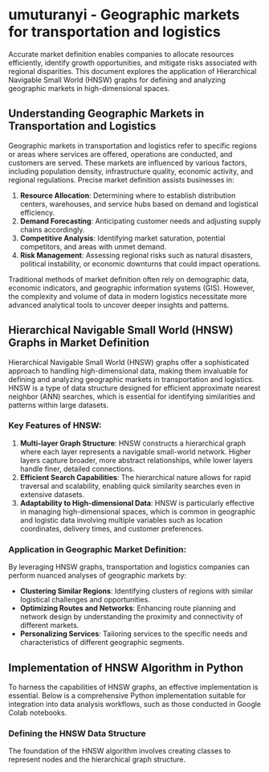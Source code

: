 # umuturanyi - Geographic markets for transportation and logistics 

Accurate market definition enables companies to allocate resources efficiently, identify growth opportunities, and mitigate risks associated with regional disparities. This document explores the application of Hierarchical Navigable Small World (HNSW) graphs for defining and analyzing geographic markets in high-dimensional spaces.

## Understanding Geographic Markets in Transportation and Logistics

Geographic markets in transportation and logistics refer to specific regions or areas where services are offered, operations are conducted, and customers are served. These markets are influenced by various factors, including population density, infrastructure quality, economic activity, and regional regulations. Precise market definition assists businesses in:

1. **Resource Allocation**: Determining where to establish distribution centers, warehouses, and service hubs based on demand and logistical efficiency.
2. **Demand Forecasting**: Anticipating customer needs and adjusting supply chains accordingly.
3. **Competitive Analysis**: Identifying market saturation, potential competitors, and areas with unmet demand.
4. **Risk Management**: Assessing regional risks such as natural disasters, political instability, or economic downturns that could impact operations.

Traditional methods of market definition often rely on demographic data, economic indicators, and geographic information systems (GIS). However, the complexity and volume of data in modern logistics necessitate more advanced analytical tools to uncover deeper insights and patterns.

## Hierarchical Navigable Small World (HNSW) Graphs in Market Definition

Hierarchical Navigable Small World (HNSW) graphs offer a sophisticated approach to handling high-dimensional data, making them invaluable for defining and analyzing geographic markets in transportation and logistics. HNSW is a type of data structure designed for efficient approximate nearest neighbor (ANN) searches, which is essential for identifying similarities and patterns within large datasets.

### Key Features of HNSW:

1. **Multi-layer Graph Structure**: HNSW constructs a hierarchical graph where each layer represents a navigable small-world network. Higher layers capture broader, more abstract relationships, while lower layers handle finer, detailed connections.
2. **Efficient Search Capabilities**: The hierarchical nature allows for rapid traversal and scalability, enabling quick similarity searches even in extensive datasets.
3. **Adaptability to High-dimensional Data**: HNSW is particularly effective in managing high-dimensional spaces, which is common in geographic and logistic data involving multiple variables such as location coordinates, delivery times, and customer preferences.

### Application in Geographic Market Definition:

By leveraging HNSW graphs, transportation and logistics companies can perform nuanced analyses of geographic markets by:

- **Clustering Similar Regions**: Identifying clusters of regions with similar logistical challenges and opportunities.
- **Optimizing Routes and Networks**: Enhancing route planning and network design by understanding the proximity and connectivity of different markets.
- **Personalizing Services**: Tailoring services to the specific needs and characteristics of different geographic segments.

## Implementation of HNSW Algorithm in Python

To harness the capabilities of HNSW graphs, an effective implementation is essential. Below is a comprehensive Python implementation suitable for integration into data analysis workflows, such as those conducted in Google Colab notebooks.

### Defining the HNSW Data Structure

The foundation of the HNSW algorithm involves creating classes to represent nodes and the hierarchical graph structure.




